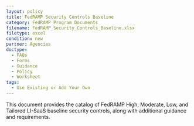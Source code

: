 ```yaml
---
layout: policy   
title: FedRAMP Security Controls Baseline
category: FedRAMP Program Documents
filename: FedRAMP_Security_Controls_Baseline.xlsx
filetype: excel
condition: new
partner: Agencies
doctype:
  - FAQs
  - Forms
  - Guidance
  - Policy
  - Worksheet
tags:
  - Use Existing or Add Your Own
---
```

This document provides the catalog of FedRAMP High, Moderate, Low, and Tailored LI-SaaS baseline security controls, along with additional guidance and requirements.

